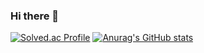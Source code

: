 ### Hi there 👋

<!--
**uskhbs/uskhbs** is a ✨ _special_ ✨ repository because its `README.md` (this file) appears on your GitHub profile.

Here are some ideas to get you started:

- 🔭 I’m currently working on ...
- 🌱 I’m currently learning ...
- 👯 I’m looking to collaborate on ...
- 🤔 I’m looking for help with ...
- 💬 Ask me about ...
- 📫 How to reach me: ...
- 😄 Pronouns: ...
- ⚡ Fun fact: ...
-->

[![Solved.ac Profile](http://mazassumnida.wtf/api/v2/generate_badge?boj=uskhbs)](https://solved.ac/uskhbs/)
[![Anurag's GitHub stats](https://github-readme-stats.vercel.app/api?username=uskhbs)](https://github.com/uskhbs/github-readme-stats)

